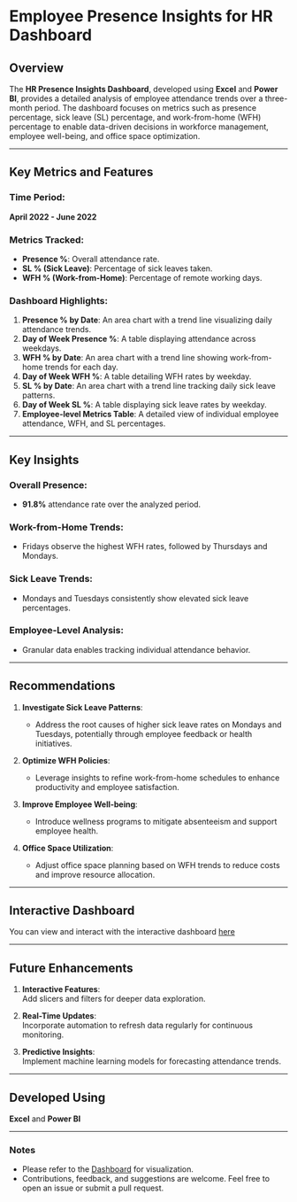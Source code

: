 # Employee Presence Insights for HR Dashboard

## Overview

The **HR Presence Insights Dashboard**, developed using **Excel** and **Power BI**, provides a detailed analysis of employee attendance trends over a three-month period. The dashboard focuses on metrics such as presence percentage, sick leave (SL) percentage, and work-from-home (WFH) percentage to enable data-driven decisions in workforce management, employee well-being, and office space optimization.

---

## Key Metrics and Features

### Time Period:  
**April 2022 - June 2022**

### Metrics Tracked:
- **Presence %**: Overall attendance rate.
- **SL % (Sick Leave)**: Percentage of sick leaves taken.
- **WFH % (Work-from-Home)**: Percentage of remote working days.

### Dashboard Highlights:
1. **Presence % by Date**: An area chart with a trend line visualizing daily attendance trends.
2. **Day of Week Presence %**: A table displaying attendance across weekdays.
3. **WFH % by Date**: An area chart with a trend line showing work-from-home trends for each day.
4. **Day of Week WFH %**: A table detailing WFH rates by weekday.
5. **SL % by Date**: An area chart with a trend line tracking daily sick leave patterns.
6. **Day of Week SL %**: A table displaying sick leave rates by weekday.
7. **Employee-level Metrics Table**: A detailed view of individual employee attendance, WFH, and SL percentages.

---

## Key Insights

### Overall Presence:
- **91.8%** attendance rate over the analyzed period.

### Work-from-Home Trends:
- Fridays observe the highest WFH rates, followed by Thursdays and Mondays.

### Sick Leave Trends:
- Mondays and Tuesdays consistently show elevated sick leave percentages.

### Employee-Level Analysis:
- Granular data enables tracking individual attendance behavior.

---

## Recommendations

1. **Investigate Sick Leave Patterns**: 
   - Address the root causes of higher sick leave rates on Mondays and Tuesdays, potentially through employee feedback or health initiatives.

2. **Optimize WFH Policies**: 
   - Leverage insights to refine work-from-home schedules to enhance productivity and employee satisfaction.

3. **Improve Employee Well-being**: 
   - Introduce wellness programs to mitigate absenteeism and support employee health.

4. **Office Space Utilization**: 
   - Adjust office space planning based on WFH trends to reduce costs and improve resource allocation.

---
## Interactive Dashboard

You can view and interact with the interactive dashboard [here](https://app.powerbi.com/links/iop_7Tu_65?ctid=c6e549b3-5f45-4032-aae9-d4244dc5b2c4&pbi_source=linkShare&bookmarkGuid=0cc95da3-f845-4534-9c55-b388a7de167d)

---
## Future Enhancements

1. **Interactive Features**:  
   Add slicers and filters for deeper data exploration.

2. **Real-Time Updates**:  
   Incorporate automation to refresh data regularly for continuous monitoring.

3. **Predictive Insights**:  
   Implement machine learning models for forecasting attendance trends.

---

## Developed Using  
**Excel** and **Power BI**

---

### Notes
- Please refer to the [Dashboard](https://app.powerbi.com/view?r=eyJrIjoiZjg0NjBiOWYtNGU1NS00NTkyLTk2ODktMmU0MWRkYjM5NTlhIiwidCI6ImM2ZTU0OWIzLTVmNDUtNDAzMi1hYWU5LWQ0MjQ0ZGM1YjJjNCJ9&embedImagePlaceholder=true) for visualization.
- Contributions, feedback, and suggestions are welcome. Feel free to open an issue or submit a pull request.
